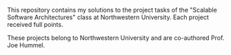 This repository contains my solutions to the project tasks of the "Scalable Software Architectures" class at Northwestern University. Each project received full points.

These projects belong to Northwestern University and are co-authored Prof. Joe Hummel.
